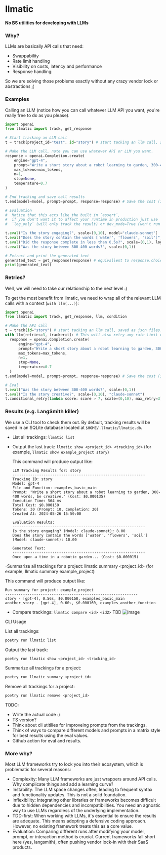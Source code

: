 # llmatic

**No BS utilities for developing with LLMs**

### Why?

LLMs are basically API calls that need:

- Swappability
- Rate limit handling
- Visibility on costs, latency and performance
- Response handling

So we are solving those problems exactly without any crazy vendor lock or abstractions ;)

### Examples

Calling an LLM (notice how you can call whatever LLM API you want, you're really free to do as you please).

```py
import openai
from llmatic import track, get_response

# Start tracking an LLM call
t = track(project_id="test", id="story") # start tacking an llm call, saved as json files.

# Make the LLM call, note you can use whatever API or LLM you want.
response = openai.Completion.create(
    engine="gpt-4",
    prompt="Write a short story about a robot learning to garden, 300-400 words, be creative.",
    max_tokens=max_tokens,
    n=1,
    stop=None,
    temperature=0.7
)

# End tracking and save call results
t.end(model=model, prompt=prompt, response=response) # Save the cost (inputs/outputs), latency (execution time)

# Evaluation
#  Notice that this acts like the built in `assert`,
#  if you don't want it to affect your runtime in production just use
#  `log_only` (will only track the result) or dev_mode=True (won't run - useful for production).

t.eval("Is the story engaging?", scale=(0,10), model="claude-sonnet")
t.eval("Does the story contain the words ['water', 'flowers', 'soil']", scale=(0,10)) # This will use function calling to check "flowers" in story_text_response.
t.eval("Did the response complete in less than 0.5s?", scale=(0,1), log_only=True) # This will not trigger a conditional_retry, just log/track the eval
t.eval("Was the story between 300-400 words?", scale=(0,1))

# Extract and print the generated text
generated_text = get_response(response) # equivallent to response.choices[0].text.strip()
print(generated_text)
```

### Retries?

Well, we will need to take our relationship to the next level :)

To get the most benefit from llmatic, we need to wrap all of the relevant LLM calls with a context (`with llm(...)`):

```py
import openai
from llmatic import track, get_response, llm, condition

# Make the API call
t = track(id="story") # start tacking an llm call, saved as json files.
with llm(retries=3, tracker=t): # This will also retry any rate limit errors
  response = openai.Completion.create(
      engine="gpt-4",
      prompt="Write a short story about a robot learning to garden, 300-400 words, be creative.",
      max_tokens=max_tokens,
      n=1,
      stop=None,
      temperature=0.7
  )
t.end(model=model, prompt=prompt, response=response) # Save the cost (inputs/outputs), latency (execution time)

# Eval
t.eval("Was the story between 300-400 words?", scale=(0,1))
t.eval("Is the story creative?", scale=(0,10), "claude-sonnet")
t.conditional_retry(lambda score: score > 7, scale=(0,10), max_retry=3) # If our condition isn't met, retry the llm again
```

### Results (e.g. LangSmith killer)

We use a CLI tool to check them out. By default, tracking results will be saved in an SQLite database located at `$HOME/.llmatic/llmatic.db`.

- List all trackings: `llmatic list`
- Output the last track: `llmatic show <project_id> <tracking_id>` (for example, `llmatic show example_project story`)

  This command will produce output like:

  ```plaintext
  LLM Tracking Results for: story
  ------------------------------------------------------------
  Tracking ID: story
  Model: gpt-4
  File and Function: examples_basic_main
  Prompt: "Write a short story about a robot learning to garden, 300-400 words, be creative." (Cost: $0.000135)
  Execution Time: 564 ms
  Total Cost: $0.000150
  Tokens: 30 (Prompt: 10, Completion: 20)
  Created At: 2024-05-26 15:50:00

  Evaluation Results:
  ------------------------------------------------------------
  Is the story engaging? (Model: claude-sonnet): 8.00
  Does the story contain the words ['water', 'flowers', 'soil'] (Model: claude-sonnet): 10.00

  Generated Text:
  ------------------------------------------------------------
  Once upon a time in a robotic garden... (Cost: $0.000015)

  ```

-Summarize all trackings for a project: llmatic summary <project_id> (for example, llmatic summary example_project)

This command will produce output like:

```
Run summary for project: example_project
------------------------------------------------------------
story - [gpt-4], 0.56s, $0.000150, examples_basic_main
another_story - [gpt-4], 0.60s, $0.000160, examples_another_function
```

- Compare trackings: `llmatic compare <id> <id2>` TBD
  ![image](https://github.com/agamm/llmatic/assets/1269911/f0c4485e-3e57-4c17-b2c9-732e27d4229a)

CLI Usage

List all trackings:

```bash
poetry run llmatic list
```

Output the last track:

```bash
poetry run llmatic show <project_id> <tracking_id>
```

Summarize all trackings for a project:

```bash
poetry run llmatic summary <project_id>
```

Remove all trackings for a project:

```bash
poetry run llmatic remove <project_id>
```

TODO:

- Write the actual code :)
- TS version?
- Think about cli utitilies for improveing prompts from the trackings.
- Think of ways to compare different models and prompts in a matrix style for best results using the eval values.
- Github action for eval and results.

### More why?

Most LLM frameworks try to lock you into their ecosystem, which is problematic for several reasons:

- Complexity: Many LLM frameworks are just wrappers around API calls. Why complicate things and add a learning curve?
- Instability: The LLM space changes often, leading to frequent syntax and functionality updates. This is not a solid foundation.
- Inflexibility: Integrating other libraries or frameworks becomes difficult due to hidden dependencies and incompatibilities. You need an agnostic way to use LLMs regardless of the underlying implementation.
- TDD-first: When working with LLMs, it's essential to ensure the results are adequate. This means adopting a defensive coding approach. However, no existing framework treats this as a core value.
- Evaluation: Comparing different runs after modifying your model, prompt, or interaction method is crucial. Current frameworks fall short here (yes, langsmith), often pushing vendor lock-in with their SaaS products.
